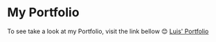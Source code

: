 # My Portfolio


To see take a look at my Portfolio, visit the link bellow 😊
[Luis' Portfolio](https://luistorano.github.io/portfolio/)